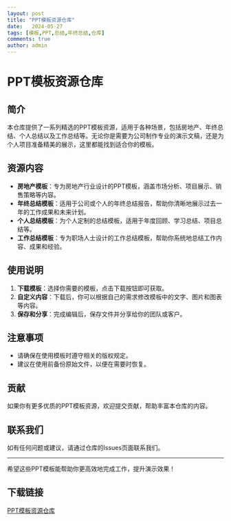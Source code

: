 ```yaml
---
layout: post
title: "PPT模板资源仓库"
date:   2024-05-27
tags: [模板,PPT,总结,年终总结,仓库]
comments: true
author: admin
---
```

# PPT模板资源仓库

## 简介
本仓库提供了一系列精选的PPT模板资源，适用于各种场景，包括房地产、年终总结、个人总结以及工作总结等。无论你是需要为公司制作专业的演示文稿，还是为个人项目准备精美的展示，这里都能找到适合你的模板。

## 资源内容
- **房地产模板**：专为房地产行业设计的PPT模板，涵盖市场分析、项目展示、销售策略等内容。
- **年终总结模板**：适用于公司或个人的年终总结报告，帮助你清晰地展示过去一年的工作成果和未来计划。
- **个人总结模板**：为个人定制的总结模板，适用于年度回顾、学习总结、项目总结等。
- **工作总结模板**：专为职场人士设计的工作总结模板，帮助你系统地总结工作内容、成果和经验。

## 使用说明
1. **下载模板**：选择你需要的模板，点击下载按钮即可获取。
2. **自定义内容**：下载后，你可以根据自己的需求修改模板中的文字、图片和图表等内容。
3. **保存和分享**：完成编辑后，保存文件并分享给你的团队或客户。

## 注意事项
- 请确保在使用模板时遵守相关的版权规定。
- 建议在使用前备份原始文件，以便在需要时恢复。

## 贡献
如果你有更多优质的PPT模板资源，欢迎提交贡献，帮助丰富本仓库的内容。

## 联系我们
如有任何问题或建议，请通过仓库的Issues页面联系我们。

---

希望这些PPT模板能帮助你更高效地完成工作，提升演示效果！

## 下载链接

[PPT模板资源仓库](https://pan.quark.cn/s/791a04af7284)